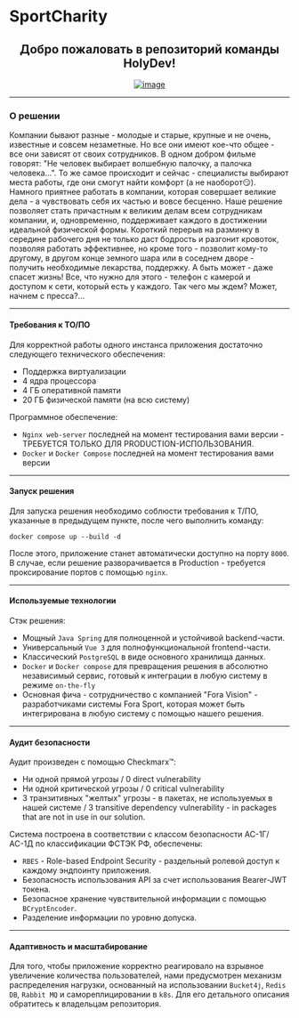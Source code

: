 # SportCharity
<html>
<div align="center">
  <h2>Добро пожаловать в репозиторий команды HolyDev!</h2>
</div>
<p align="center">
  <a href="https://github.com/HacksHolyDev/kokoc-hack2023/blob/master/LICENSE"><img src="https://i.ibb.co/681BJS2/image.png" alt="image" border="0"></a>
</p>
</html>

***
### О решении
Компании бывают разные - молодые и старые, крупные и не очень, известные и совсем незаметные. Но все они имеют кое-что общее - все они зависят от своих сотрудников. В одном добром фильме говорят: "Не человек выбирает волшебную палочку, а палочка человека...". То же самое происходит и сейчас - специалисты выбирают места работы, где они смогут найти комфорт (а не наоборот:smirk:). Намного приятнее работать в компании, которая совершает великие дела - а чувствовать себя их частью и вовсе бесценно. Наше решение позволяет стать причастным к великим делам всем сотрудникам компании, и, одновременно, поддерживает каждого в достижении идеальной физической формы. Короткий перерыв на разминку в середине рабочего дня не только даст бодрость и разгонит кровоток, позволяя работать эффективнее, но кроме того - позволит кому-то другому, в другом конце земного шара или в соседнем дворе - получить необходимые лекарства, поддержку. А быть может - даже спасет жизнь! Все, что нужно для этого - телефон с камерой и доступом к сети, который есть у каждого. Так чего мы ждем? Может, начнем с пресса?... 

***
#### Требования к ТО/ПО
Для корректной работы одного инстанса приложения достаточно следующего технического обеспечения:
- Поддержка виртуализации
- 4 ядра процессора
- 4 ГБ оперативной памяти
- 20 ГБ физической памяти (на всю систему)

Программное обеспечение:
- ```Nginx web-server``` последней на момент тестирования вами версии - ТРЕБУЕТСЯ ТОЛЬКО ДЛЯ PRODUCTION-ИСПОЛЬЗОВАНИЯ.
- ```Docker``` и ```Docker Compose``` последней на момент тестирования вами версии

***
#### Запуск решения
Для запуска решения необходимо соблюсти требования к Т/ПО, указанные в предыдущем пункте, после чего выполнить команду:
```
docker compose up --build -d
```

После этого, приложение станет автоматически доступно на порту ```8000```. В случае, если решение разворачивается в Production - требуется проксирование портов с помощью ```nginx```. 
***
#### Используемые технологии
Стэк решения:
- Мощный ```Java Spring``` для полноценной и устойчивой backend-части.
- Универсальный ```Vue 3``` для полнофункциональной frontend-части.
- Классический ```PostgreSQL``` в виде основного хранилища данных.
- ```Docker``` и ```Docker compose``` для превращения решения в абсолютно независимый сервис, готовый к интеграции в любую систему в режиме ```on-the-fly```
- Основная фича - сотрудничество с компанией "Fora Vision" - разработчиками системы Fora Sport, которая может быть интегрирована в любую систему с помощью нашего решения.


***
#### Аудит безопасности
Аудит произведен с помощью Checkmarx™:
- Ни одной прямой угрозы / 0 direct vulnerability
- Ни одной критической угрозы / 0 critical vulnerability
- 3 транзитивных "желтых" угрозы - в пакетах, не используемых в нашей системе / 3 transitive dependency vulnerability - in packages that are not in use in our solution.

Система построена в соответствии с классом безопасности АС-1Г/АС-1Д по классификации ФСТЭК РФ, обеспечены:
- ```RBES``` - Role-based Endpoint Security - раздельный ролевой доступ к каждому эндпоинту приложения.
- Безопасность использования API за счет использования Bearer-JWT токена.
- Безопасное хранение чувствительной информации с помощью ```BCryptEncoder```.
- Разделение информации по уровню допуска.

***
#### Адаптивность и масштабирование
Для того, чтобы приложение корректно реагировало на взрывное увеличение количества пользователей, нами предусмотрен механизм распределения нагрузки, основанный на использовании ```Bucket4j```, ```Redis DB```, ```Rabbit MQ``` и самореплицировании в ```k8s```. Для его детального описания обратитесь к владельцам репозитория.

